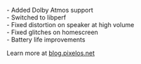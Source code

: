 \- Added Dolby Atmos support  
\- Switched to libperf  
\- Fixed distortion on speaker at high volume  
\- Fixed glitches on homescreen  
\- Battery life improvements  

Learn more at [blog.pixelos.net](https://blog.pixelos.net/)